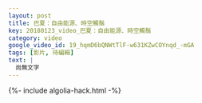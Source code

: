 ```yaml
---
layout: post
title: 巴夏：自由能源、時空觸鬚
key: 20180123_video_巴夏：自由能源、時空觸鬚
category: video
google_video_id: 19_hqmD6bQNWtTlF-w631KZwCOYnqd_-mGA
tags: [影片, 待編輯]
text: |
  尚無文字
---
```


{%- include algolia-hack.html -%}
